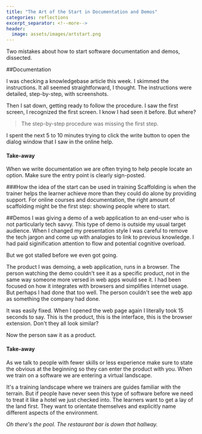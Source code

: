 ```yaml
---
title: "The Art of the Start in Documentation and Demos"
categories: reflections
excerpt_separator: <!--more-->
header:
  image: assets/images/artstart.png
---
```


Two mistakes about how to start software documentation and demos, dissected.

<!--more-->

##Documentation

I was checking a knowledgebase article this week. I skimmed the instructions. It all seemed straightforward, I thought. The instructions were detailed, step-by-step, with screenshots.

Then I sat down, getting ready to follow the procedure. I saw the first screen, I recognized the first screen. I know I had seen it before. But where? 

> The step-by-step procedure was missing the first step.

I spent the next 5 to 10 minutes trying to click the write button to open the dialog window that I saw in the online help. 

#### Take-away 
When we write documentation we are often trying to help people locate an option. Make sure the entry point is clearly sign-posted.

###How the idea of the start can be used in training
Scaffolding is when the trainer helps the learner achieve more than they could do alone by providing support. For online courses and documentation, the right amount of scaffolding might be the first step: showing people where to start.

##Demos
I was giving a demo of a web application to an end-user who is not particularly tech savvy. This type of demo is outside my usual target audience. When I changed my presentation style I was careful to remove the tech jargon and come up with analogies to link to previous knowledge. I had paid siginification attention to flow and potential cognitive overload. 

But we got stalled before we even got going.

The product I was demoing, a web application, runs in a browser. The person watching the demo couldn't see it as a specific product, not in the same way someone more versed in web apps would see it. I had been focused on how it integrates with browsers and simplifies internet usage. But perhaps I had done that too well. The person couldn't see the web app as something the company had done.

It was easily fixed. When I opened the web page again I literally took 15 seconds to say. This is the product, this is the interface, this is the browser extension. Don't they all look similar?

Now the person saw it as a product.

#### Take-away
As we talk to people with fewer skills or less experience make sure to state the obvious at the beginning so they can enter the product with you. When we train on a software we are entering a virtual landscape. 

It's a training landscape where we trainers are guides familiar with the terrain. But if people have never seen this type of software before we need to treat it like a hotel we just checked into. The learners want to get a lay of the land first. They want to orientate themselves and explicitly name different aspects of the environment.

*Oh there's the pool. The restaurant bar is down that hallway.*
